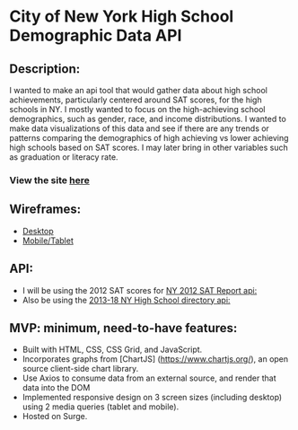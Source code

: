 # City of New York High School Demographic Data API 

## Description: 
 
I wanted to make an api tool that would gather data about high school achievements, particularly centered around SAT scores, for the high schools in NY. I mostly wanted to focus on the high-achieving school demographics, such as gender, race, and income distributions. I wanted to make data visualizations of this data and see if there are any trends or patterns comparing the demographics of high achieving vs lower achieving high schools based on SAT scores. I may later bring in other variables such as graduation or literacy rate.

### View the site [here](http://nystudentsapi.surge.sh/)

## Wireframes:
- [Desktop](https://lh3.googleusercontent.com/I4ObOWFvNc6PWrqssGavSZ_QwRH7o6nkqIpQs2YdB5b69NNllkNA4OPRBUTs5MIL8gOkji2ZNqX-aHllGR0w2Txg81PwJi1D_jJJXGExSKc9ML3mGRcEV8X0HPczTB_TPs9MhSjuC1wGNSyJTIuxDmTT19-juGyr1MkDHVwdzdh-bGwz2Z82oAPNmjQqkvFdrz0TpMWG04ox_fU2chcBIxo-mOAmT_JXADE5HDvI-8o9EyeCuZChftMwBcxjjQxGc0n_8RRANtj2SywnuZ6qh2QocicK0S9loPWE7uYVOPlefW3hvB6-E4diWsTn-9NMc3lZBNlUSxrAMV51d4kBZbM37PovPakeg5N3WrJkXkHcHOQR6lmoHgE0fiXwhvEJ1u7lWd8XrUTtqz-S37ZLCpTCdsg6-JkurjgwXvxjiDzX6GFnpy0qNCVs1B6qcK_cuhrX6zBbPOly29bO8uuLRZ6JaqbGBWkmqGXZQJJokcP2Luhs2E2GL_UfaONVvZZlYjUOa3bOogljXMsP3kV9jpLsSEAeYsrPOavH8wy1pQjF2yx0YgbdyvIxGmAf1VrJgcD9UNtQoUchv-OhOeNMwk5m2zgc3RTet_E9pZWJmn2oHd7zXKM6l7owUxJtHxA3jPpVbBlbsYfmxw9a18U4HZ_4p35rrSp9dS5wx2g7GW4G--iaT5VIPYuY8IIhrqzzwen6__zMHKjg8NmlrrJksWyO9hONBqn0NWerFJ30t8AiUFq2=w645-h859-no)
- [Mobile/Tablet](https://lh3.googleusercontent.com/Q6HkqA_uUxaNX23Jdg6L9ZauW6vj1jToV9FVIzQhgwtYhDTXLxtUZ-JAlLvBFcrNDvjAyz8m5LfEVvyci_3gQwl5UXPDtGDBj3Cq6jmqiYOQJ3qqtb_tBT0ioFF4csBE21KjNvhQHScUGHky94Wr-D2hYMwwGYS27FjD2Dtb8xazIReMpJ6PlmYK_Tmrtxg1VrW9VaOjJJltpD88EKu5CaMU8U-OfJgnA_QJdt7LLbLsjf7K65eX1xCigHW3DE5swIjd8nEvvKPxggwyXpuiVhPW2PLQyV9ZCUO3wuo20rORb9snnG23g9GuHeWohiBHErIr86_e1-CjCasoxghAFdRq6SVidE94QBKhQ5vJFvozCtlCVChlTRqY9vU5H7-3fPSTFGP35Mjojxk_wEsWZ0Qp1bzOC6rcPbpdfGx5vUXttvlZ02l4xrpcW1GPrYXi3cx3phvcaIfTm4GQWMZ3N9-JUpjteoW8J98PxEc5Mim8mk5mkAuLi4cdQEMFAfGfAv6gIkGmNenilb7P0tulvpCTKpQhhLP1b5wwznySv4xARkMQxPBCNuMMWDH3siXiaHP-prmZfvdi-bZzabdy9peaESc_Pb4UasscGHiWElZ5WY5E9a930U18YeIzg0PyRXgQjfvyA-2TC6-b2cuobMO_rwWtv7dADS2yn99PCQPIqtgVA1F7ym8rNtJt4V_4biHR_APYw36aFlfXcgHY99n8s_1Sp8bAnG7rGEQj0v-wNgIA=w645-h859-no)
 

## API: 
  - I will be using the 2012 SAT scores for [NY 2012 SAT Report api:](https://dev.socrata.com/foundry/data.cityofnewyork.us/f9bf-2cp4)
  - Also be using the [2013-18 NY High School directory api:](https://dev.socrata.com/foundry/data.cityofnewyork.us/s52a-8aq6)
## MVP: minimum, need-to-have features:
  - Built with HTML, CSS, CSS Grid, and JavaScript. 
  - Incorporates graphs from [ChartJS] (https://www.chartjs.org/), an open source client-side chart library.
  - Use Axios to consume data from an external source, and render that data into the DOM
  - Implemented responsive design on 3 screen sizes (including desktop) using 2 media queries (tablet and mobile).
  - Hosted on Surge. 
 
